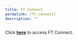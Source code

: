 ```yaml
---
title: FT Connect
permalink: /ft-connect/
description: ""
---
```

Click **[here](https://sites.google.com/moe.edu.sg/ft-connect/home)** to access FT Connect.